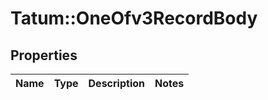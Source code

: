 # Tatum::OneOfv3RecordBody

## Properties
Name | Type | Description | Notes
------------ | ------------- | ------------- | -------------

